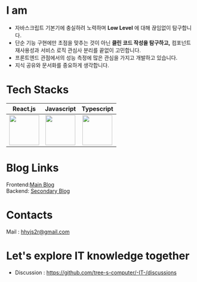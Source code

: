 

# I am

- 자바스크립트 기본기에 충실하려 노력하며 **Low Level** 에 대해 끊임없이 탐구합니다.
- 단순 기능 구현에만 초점을 맞추는 것이 아닌 **클린 코드 작성을 탐구하고,**  컴포넌트 재사용성과 서비스 로직 관심사 분리를 끝없이 고민합니다.
- 프론트엔드 관점에서의 성능 측정에 많은 관심을 가지고 개발하고 있습니다.
- 지식 공유와 문서화를 중요하게 생각합니다.
  
# Tech Stacks

|React.js|Javascript|Typescript|
|:-:|:-:|:-:|
| <img src="https://techstack-generator.vercel.app/react-icon.svg" width="80" height="80" /><br /> | <img src="https://techstack-generator.vercel.app/js-icon.svg" width="80" height="80" /><br /> | <img src="https://techstack-generator.vercel.app/ts-icon.svg" width="80" height="80" /><br /> | <img src="https://techstack-generator.vercel.app/python-icon.svg" width="80" height="80" /><br /> | <img src="https://techstack-generator.vercel.app/mysql-icon.svg" width="80" height="80" /><br /> |




# Blog Links
Frontend:[Main Blog](https://velog.io/@seorim6417/posts)
</br>
Backend: [Secondary Blog](https://s2r77777.tistory.com/)
#  Contacts 
Mail : hhyjs2r@gmail.com  

# Let's explore IT knowledge together
- Discussion : https://github.com/tree-s-computer/-IT-/discussions
